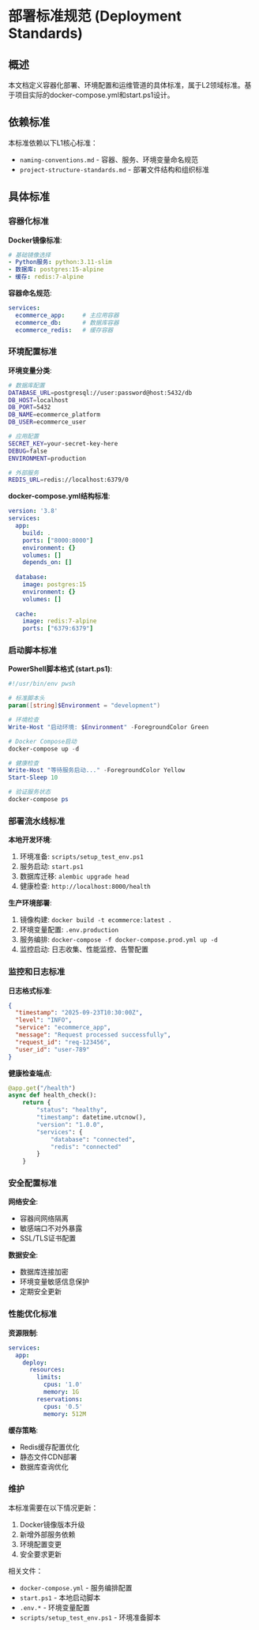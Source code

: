 <!--version info: v2.0.0, created: 2025-09-23, level: L2, dependencies: naming-conventions.md,project-structure-standards.md-->

# 部署标准规范 (Deployment Standards)

## 概述

本文档定义容器化部署、环境配置和运维管道的具体标准，属于L2领域标准。基于项目实际的docker-compose.yml和start.ps1设计。

## 依赖标准

本标准依赖以下L1核心标准：
- `naming-conventions.md` - 容器、服务、环境变量命名规范
- `project-structure-standards.md` - 部署文件结构和组织标准

## 具体标准

### 容器化标准

**Docker镜像标准**:
```yaml
# 基础镜像选择
- Python服务: python:3.11-slim
- 数据库: postgres:15-alpine  
- 缓存: redis:7-alpine
```

**容器命名规范**:
```yaml
services:
  ecommerce_app:     # 主应用容器
  ecommerce_db:      # 数据库容器  
  ecommerce_redis:   # 缓存容器
```

### 环境配置标准

**环境变量分类**:
```bash
# 数据库配置
DATABASE_URL=postgresql://user:password@host:5432/db
DB_HOST=localhost
DB_PORT=5432
DB_NAME=ecommerce_platform
DB_USER=ecommerce_user

# 应用配置  
SECRET_KEY=your-secret-key-here
DEBUG=false
ENVIRONMENT=production

# 外部服务
REDIS_URL=redis://localhost:6379/0
```

**docker-compose.yml结构标准**:
```yaml
version: '3.8'
services:
  app:
    build: .
    ports: ["8000:8000"]
    environment: {}
    volumes: []
    depends_on: []
    
  database:
    image: postgres:15
    environment: {}
    volumes: []
    
  cache:  
    image: redis:7-alpine
    ports: ["6379:6379"]
```

### 启动脚本标准

**PowerShell脚本格式 (start.ps1)**:
```powershell
#!/usr/bin/env pwsh

# 标准脚本头
param([string]$Environment = "development")

# 环境检查
Write-Host "启动环境: $Environment" -ForegroundColor Green

# Docker Compose启动
docker-compose up -d

# 健康检查
Write-Host "等待服务启动..." -ForegroundColor Yellow
Start-Sleep 10

# 验证服务状态
docker-compose ps
```

### 部署流水线标准

**本地开发环境**:
1. 环境准备: `scripts/setup_test_env.ps1`
2. 服务启动: `start.ps1`  
3. 数据库迁移: `alembic upgrade head`
4. 健康检查: `http://localhost:8000/health`

**生产环境部署**:
1. 镜像构建: `docker build -t ecommerce:latest .`
2. 环境变量配置: `.env.production` 
3. 服务编排: `docker-compose -f docker-compose.prod.yml up -d`
4. 监控启动: 日志收集、性能监控、告警配置

### 监控和日志标准

**日志格式标准**:
```json
{
  "timestamp": "2025-09-23T10:30:00Z",
  "level": "INFO",
  "service": "ecommerce_app",
  "message": "Request processed successfully",
  "request_id": "req-123456",
  "user_id": "user-789"
}
```

**健康检查端点**:
```python
@app.get("/health")
async def health_check():
    return {
        "status": "healthy",
        "timestamp": datetime.utcnow(),
        "version": "1.0.0",
        "services": {
            "database": "connected",
            "redis": "connected"
        }
    }
```

### 安全配置标准

**网络安全**:
- 容器间网络隔离
- 敏感端口不对外暴露
- SSL/TLS证书配置

**数据安全**:
- 数据库连接加密
- 环境变量敏感信息保护
- 定期安全更新

### 性能优化标准

**资源限制**:
```yaml
services:
  app:
    deploy:
      resources:
        limits:
          cpus: '1.0'
          memory: 1G
        reservations:
          cpus: '0.5'
          memory: 512M
```

**缓存策略**:
- Redis缓存配置优化
- 静态文件CDN部署
- 数据库查询优化

### 维护

本标准需要在以下情况更新：
1. Docker镜像版本升级
2. 新增外部服务依赖
3. 环境配置变更
4. 安全要求更新

相关文件：
- `docker-compose.yml` - 服务编排配置
- `start.ps1` - 本地启动脚本  
- `.env.*` - 环境变量配置
- `scripts/setup_test_env.ps1` - 环境准备脚本